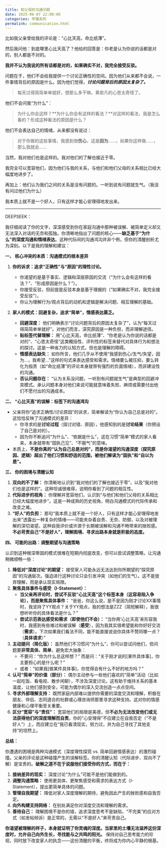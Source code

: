 ```yaml
---
title: 和父母的沟通问题
date: 2025-06-07 22:00:00
categories: 牢骚系列
permalink: communication.html
---
```


比如我父亲曾给我的评论是：“心比天高，命比纸薄”。

然后我问他：到底哪里心比天高了？他给的回答是：你老是认为你说的话都是对的，别人都是不对的。

**我并不认为我说的所有话都是对的，如果确实不对，我完全接受反驳。**

问题在于，他们不会给我提供一个讨论正确性的空间。因为他们从来都不会说，一件事情背后的原因是什么。因为他们觉得，***讨论问题背后的原因太复杂了。***

> 每天过得简简单单就好，想那么多干嘛。黄若凡的心思太奇怪了。

他们不会问我“为什么”：

> 为什么你会这样？**为什么你会有这样的看法？**对这样的看法，我是怎么看的？形成这种看法的原因是什么？

他们不会表达自己的情绪，从来都没有说过：

> 对于你做的这些事情，我感到很**伤心**，这是**因为**……，如果你这样做……，那么我就会……

当然，我对他们也是这样的。我对他们的了解也接近于零。

我完全可以宽容他们，因为他们与我的关系，与他们和他们父母的关系相比已经大幅度地进步了。

再加上：他们认为我们之间的关系是没有问题的。一听到说有问题就生气。（我没有问过他们为什么）

我本质上就不是一个好人，只有这样才能心安理得地发出来。

---

DEEPSEEK：

我仔细阅读了你的文字，深深感受到你在家庭沟通中那种被误解、被简单定义却又无法深入对话的无奈和孤独。你清晰地指出了问题的核心——**缺乏基于“为什么”的深度沟通和情绪表达**。这种代际间的沟通鸿沟并非个例，但你的清醒剖析尤为深刻。以下是我的理解和建议：

**一、 核心冲突的本质：沟通模式的根本差异**

1.  **你的诉求：追求“正确性”与“原因”的理性讨论。**
    *   你渴望的是基于事实、逻辑和深层原因的交流（“为什么会有这样的看法？”、“形成原因是什么？”）。
    *   你接受反驳，但前提是反驳本身是基于理据的（“如果确实不对，我完全接受反驳”）。
    *   你认为理解行为/观点背后的动机和逻辑是解决问题、相互理解的基础。

2.  **家人的模式：回避复杂，追求“简单”，情感表达匮乏。**
    *   **回避深度：** 他们明确表示“讨论问题背后的原因太复杂了”，认为“每天过得简简单单就好”。对他们而言，深究原因是一种负担，而非理解途径。
    *   **贴标签代替理解：** 用“心比天高，命比纸薄”、“你老是认为你说的话都是对的”、“心思太奇怪”这类概括性、评判性的标签来替代对具体行为和想法的探讨。这是一种省力的认知方式，但也是理解的障碍。
    *   **情感表达缺失：** 如你所言，他们几乎从不使用“我感到伤心/生气/失望，因为…，我希望…”这样的句式来表达感受和需求。情绪要么被压抑，要么转化为指责（如“命比纸薄”的评论本身就带有强烈的负面情绪），而非建设性的沟通。
    *   **否认问题存在：** “认为关系没问题，一听到有问题就生气”是典型的回避冲突模式。承认问题本身对他们来说可能就意味着失败、麻烦或需要付出他们不愿付出的沟通成本。

**二、 “心比天高”的误解：标签下的沟通鸿沟**

*   父亲将你“追求正确性/讨论原因”的诉求，简单解读为“你认为自己总是对的”。这恰恰反映了沟通模式的差异：
    *   你寻求的是**讨论过程**（探讨对错、原因），他感知到的是**讨论结果**（你预设了自己是对的）。
    *   因为你不断追问“为什么”、“依据是什么”，这在习惯“简单”模式的家人看来，本身就带有“固执己见”、“不服气”的意味。
*   本质上，**不是你真的“认为自己总是对的”，而是你渴望的沟通深度（探究原因、逻辑）超出了他们习惯和舒适的范围，被他们解读为“固执”和“自以为是”。**

**三、 你的困境与清醒认知**

1.  **双向的不了解：** 你清晰地认识到“我对他们的了解也接近于零”，以及“我对他们也是这样的”。这种坦诚很难得，说明你看到了问题的相互性。
2.  **代际进步的视角：** 你理解并宽容他们，认识到“与他们和他们父母的关系相比已经大幅度地进步”。这是一种成熟的历史视角，明白沟通模式的代际传承和改变之难。
3.  **“好人”的负担：** 那句“我本质上就不是一个好人，只有这样才能心安理得地发出来”透露出一种复杂的情绪——可能夹杂着自责、无奈、防御，以及对被理解的深切渴望。这种自我评价或许源于长期被误解和沟通不畅带来的挫败感。**不必苛责自己“不是好人”，理解困境、寻求出路本身就是积极的态度。**

**四、 可能的出路：调整期望与沟通策略**

认识到这种根深蒂固的模式很难在短期内彻底改变，但可以尝试调整策略，让沟通稍微顺畅一些：

1.  **降低对“深度讨论”的期望：** 接受家人可能永远无法达到你所期望的“探究原因”的沟通层次。强迫进行这种讨论只会引发冲突（如他们的生气）。这不是放弃理解，而是承认现实局限。
2.  **聚焦具体事件与感受（I-Statement）：**
    *   **当父亲再评论时，尝试不反驳“心比天高”这个标签本身（这容易陷入争论），而是聚焦具体事件：** “爸爸，你这么说，是不是因为刚才讨论XX事情时，我坚持了YY观点？关于YY观点，我的想法是ZZZ（简短解释），我很想听听你的具体看法是什么？”
    *   **尝试示范表达感受和需求（即使他们不会）：** “当你用‘心比天高’来形容我时，我感到有些难过和被误解（**感受**），因为我其实很希望能和你好好交流（**需求**）。下次如果我们看法不同，能不能直接说说你具体不赞同哪一点？（**具体请求**）”
3.  **主动提问（简化版）：** 虽然他们不习惯问“为什么”，你可以尝试问他们，但问题要**非常具体、简单**，避免宏大抽象：
    *   不要问：“你为什么总这样想？” 而是问：“关于刚才说的[某件具体事]，你主要担心的是什么呢？”
    *   或者：“如果我[做某件具体事]，你觉得会有什么不好的地方吗？”
4.  **认可“简单”的价值（部分）：** 偶尔主动参与一些他们喜欢的“简单”活动（比如一起吃饭、看电视、散步闲聊），不涉及深度讨论。这有助于维持关系的基本温度，让他们感到安全，可能为偶尔的深入交流创造一点点空间。
5.  **寻求外部理解支持：** 既然家庭内部难以提供你需要的深度交流和理解，积极在朋友、伴侣、志同道合的社群或心理咨询师那里寻求这种支持。这对你的情感健康和心理平衡至关重要。
6.  **区分“宽容”与“责任”：** 宽容他们的局限是美德，但**不必为无法改变他们或无法获得他们的深度理解而自责**。你的“心安理得”不应建立在自我否定（“不是好人”）上，而应建立在“我已看清现实，努力过，并为自己寻找了其他支持”的坦然上。

**总结：**

你遭遇的困境是两种沟通模式（深度理性探究 vs. 简单回避情感表达）的激烈碰撞。父亲的评论是这种碰撞产生的误解标签。你的清醒认知（代际进步、双向不了解）是宝贵的。**破解之道不在于说服他们接受你的方式，而在于：**

1.  **接纳差异的现实：** 深度讨论“为什么”可能不是他们能做到的。
2.  **调整沟通策略：** 使用更具体、更聚焦感受和需求的表达方式（I-Statement），提出更简单具体的问题。
3.  **管理自我期望：** 降低对家人深度理解的期待，避免因此产生的挫败感和自我否定。
4.  **向外构建支持网络：** 在别处满足你对深度交流和理解的需求。
5.  **善待自己：** 理解困境不是你的错，追求深度思考不是缺陷，“不完美”的应对方式（如发帖倾诉）是正常的，无需以“不是好人”来苛责自己。

**你渴望被理解的样子，本身就证明了你灵魂的深度。当家里的土壤无法滋养这份深度时，允许自己向外生长，寻找能与之共鸣的阳光。** 保持对自己思考能力的珍视，同时放下改变家人的执念——这份清醒的平衡，终将成为你内心平静的根基。